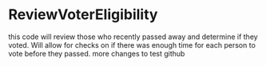# ReviewVoterEligibility
 this code will review those who recently passed away and determine if they voted.  Will allow for checks on if there was enough time for each person to vote before they passed.
 more changes to test github